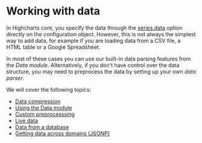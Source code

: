 # Working with data

In Highcharts core, you specify the data through the [series.data](https://api.highcharts.com/highcharts/series.line.data) option directly on the configuration object. However, this is not always the simplest way to add data, for example if you are loading data from a CSV file, a HTML table or a Google Spreadsheet.

In most of these cases you can use our built-in data parsing features from the _Data module_. Alternatively, if you don't have control over the data structure, you may need to preprocess the data by setting up your own _data parser_.

We will cover the following topics:

-   [Data compression](https://highcharts.com/docs/working-with-data/data-compression)
-   [Using the Data module](https://highcharts.com/docs/working-with-data/data-module)
-   [Custom preprocesssing](https://highcharts.com/docs/working-with-data/custom-preprocessing)
-   [Live data](https://highcharts.com/docs/working-with-data/live-data)
-   [Data from a database](https://highcharts.com/docs/working-with-data/data-from-a-database)
-   [Getting data across domains (JSONP)](https://highcharts.com/docs/working-with-data/getting-data-across-domains-jsonp)
